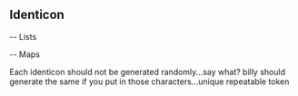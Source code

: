 ## Identicon

-- Lists

-- Maps

Each identicon should not be generated randomly...say what?  billy should generate the same if you put
in those characters...unique repeatable token

